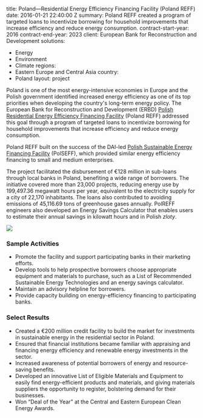 
title: Poland—Residential Energy Efficiency Financing Facility (Poland REFF)
date: 2016-01-21 22:40:00 Z
summary: Poland REFF created a program of targeted loans to incentivize borrowing
  for household improvements that increase efficiency and reduce energy consumption.
contract-start-year: 2016
contract-end-year: 2023
client: European Bank for Reconstruction and Development
solutions:
- Energy
- Environment
- Climate
regions:
- Eastern Europe and Central Asia
country:
- Poland
layout: project


Poland is one of the most energy-intensive economies in Europe and the Polish government identified increased energy efficiency as one of its top priorities when developing the country's long-term energy policy. The European Bank for Reconstruction and Development (ERBD) [Polish Residential Energy Efficiency Financing Facility](http://www.polreff.org/?sLanguage=en) (Poland REFF) addressed this goal through a program of targeted loans to incentivize borrowing for household improvements that increase efficiency and reduce energy consumption.

Poland REFF built on the success of the DAI-led [Polish Sustainable Energy Financing Facility](https://www.dai.com/our-work/projects/poland-polish-sustainable-energy-financing-facility-polseff) (PolSEFF), which provided similar energy efficiency financing to small and medium enterprises.

The project facilitated the disbursement of €128 million in sub-loans through local banks in Poland, benefiting a wide range of borrowers. The initiative covered more than 23,000 projects, reducing energy use by 199,497.36 megawatt hours per year, equivalent to the electricity supply for a city of 22,170 inhabitants. The loans also contributed to avoiding emissions of 45,116.69 tons of greenhouse gases annually. PolREFF engineers also developed an Energy Savings Calculator that enables users to estimate their annual savings in kilowatt hours and in Polish *zloty*.

![](https://assetify-dai.com/projects/PolReff.jpg)

### Sample Activities

* Promote the facility and support participating banks in their marketing efforts.
* Develop tools to help prospective borrowers choose appropriate equipment and materials to purchase, such as a List of Recommended Sustainable Energy Technologies and an energy savings calculator.
* Maintain an advisory helpline for borrowers.
* Provide capacity building on energy-efficiency financing to participating banks.

### Select Results

* Created a €200 million credit facility to build the market for investments in sustainable energy in the residential sector in Poland.
* Ensured that financial institutions became familiar with appraising and financing energy efficiency and renewable energy investments in the sector.
* Increased awareness of potential borrowers of energy and resource-saving benefits.
* Developed an innovative List of Eligible Materials and Equipment to easily find energy-efficient products and materials, and giving materials suppliers the opportunity to register, bolstering demand for their businesses.
* Won “Deal of the Year” at the Central and Eastern European Clean Energy Awards.
